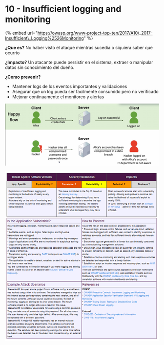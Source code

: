 # 10 - Insufficient logging and monitoring

{% embed url="https://owasp.org/www-project-top-ten/2017/A10\_2017-Insufficient\_Logging%2526Monitoring" %}



**¿Que es?** No haber visto el ataque mientras sucedia o siquiera saber que ocurrio

**¿Impacto?** Un atacante puede persistir en el sistema, extraer o manipular datos sin conocimiento del dueño. 

**¿Como prevenir?**

* Mantener logs de los eventos importantes y validaciones
* Asegurar que un log pueda ser facilmente consumido pero no verificado
* Mejorar continuamente el monitoreo y alertas

![](../../../.gitbook/assets/imagen%20%28434%29.png)

![](../../../.gitbook/assets/imagen%20%28438%29.png)

